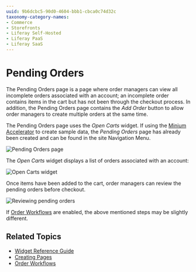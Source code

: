```yaml
---
uuid: 9b6dcbc5-90d0-4604-bbb1-cbca0c74d32c
taxonomy-category-names:
- Commerce
- Storefronts
- Liferay Self-Hosted
- Liferay PaaS
- Liferay SaaS
---
```

# Pending Orders

The Pending Orders page is a page where order managers can view all incomplete orders associated with an account; an incomplete order contains items in the cart but has not been through the checkout process. In addition, the Pending Orders page contains the _Add Order_ button to allow order managers to create multiple orders at the same time.

The Pending Orders page uses the _Open Carts_ widget. If using the [Minium Accelerator](../../starting-a-store/using-the-minium-accelerator-to-jump-start-your-b2b-store.md) to create sample data, the _Pending Orders_ page has already been created and can be found in the site Navigation Menu.

![Pending Orders page](./pending-orders/images/01.png)

The _Open Carts_ widget displays a list of orders associated with an account:

![Open Carts widget](./pending-orders/images/02.png)

Once items have been added to the cart, order managers can review the pending orders before checkout.

![Reviewing pending orders](./pending-orders/images/04.png)

If [Order Workflows](../../order-management/order-workflows/introduction-to-order-workflows.md) are enabled, the above mentioned steps may be slightly different.

## Related Topics

* [Widget Reference Guide](../liferay-commerce-widgets/widgets-reference.md)
* [Creating Pages](https://help.liferay.com/hc/en-us/articles/360018171291-Creating-Pages)
* [Order Workflows](../../order-management/order-workflows/introduction-to-order-workflows.md)
